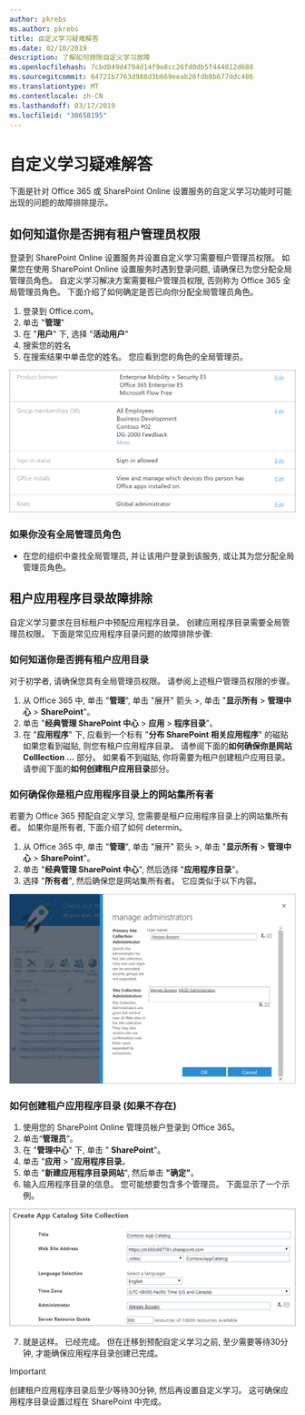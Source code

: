 ```yaml
---
author: pkrebs
ms.author: pkrebs
title: 自定义学习疑难解答
ms.date: 02/10/2019
description: 了解如何排除自定义学习故障
ms.openlocfilehash: 7cbd049d4794d14f9e8cc26fd0db5f444812d688
ms.sourcegitcommit: 64721b7763d988d3b669eeab26fdb8b677ddc486
ms.translationtype: MT
ms.contentlocale: zh-CN
ms.lasthandoff: 03/17/2019
ms.locfileid: "30658195"
---
```

# <a name="troubleshoot-custom-learning"></a>自定义学习疑难解答

下面是针对 Office 365 或 SharePoint Online 设置服务的自定义学习功能时可能出现的问题的故障排除提示。

## <a name="how-to-know-if-you-have-tenant-admin-permissions"></a>如何知道你是否拥有租户管理员权限

登录到 SharePoint Online 设置服务并设置自定义学习需要租户管理员权限。 如果您在使用 SharePoint Online 设置服务时遇到登录问题, 请确保已为您分配全局管理员角色。 自定义学习解决方案需要租户管理员权限, 否则称为 Office 365 全局管理员角色。 下面介绍了如何确定是否已向你分配全局管理员角色。

1.  登录到 Office.com。
2.  单击 "**管理**"
3.  在 "**用户**" 下, 选择 "**活动用户**"
4.  搜索您的姓名
5.  在搜索结果中单击您的姓名。 您应看到您的角色的全局管理员。

![cg-globaladminrole](media/cg-globaladminrole.png)

### <a name="if-you-dont-have-the-global-administrator-role"></a>如果你没有全局管理员角色
- 在您的组织中查找全局管理员, 并让该用户登录到该服务, 或让其为您分配全局管理员角色。

## <a name="tenant-app-catalog-troubleshooting"></a>租户应用程序目录故障排除
自定义学习要求在目标租户中预配应用程序目录。 创建应用程序目录需要全局管理员权限。 下面是常见应用程序目录问题的故障排除步骤:

### <a name="how-to-know-if-you-have-a-tenant-app-catalog"></a>如何知道你是否拥有租户应用目录 
对于初学者, 请确保您具有全局管理员权限。 请参阅上述租户管理员权限的步骤。

1. 从 Office 365 中, 单击 "**管理**", 单击 "展开" 箭头 >, 单击 "**显示所有** > **管理中心** > **SharePoint**"。
2. 单击 "**经典管理 SharePoint 中心** > **应用** > **程序目录**"。
3. 在 "**应用程序**" 下, 应看到一个标有 "**分布 SharePoint 相关应用程序**" 的磁贴 如果您看到磁贴, 则您有租户应用程序目录。 请参阅下面的**如何确保你是网站 Colllection ...** 部分。 如果看不到磁贴, 你将需要为租户创建租户应用目录。 请参阅下面的**如何创建租户应用目录**部分。

### <a name="how-to-ensure-you-are-a-site-collection-owner-on-the-tenant-app-catalog"></a>如何确保你是租户应用程序目录上的网站集所有者 
若要为 Office 365 预配自定义学习, 您需要是租户应用程序目录上的网站集所有者。 如果你是所有者, 下面介绍了如何 determin。

1. 从 Office 365 中, 单击 "**管理**", 单击 "展开" 箭头 >, 单击 "**显示所有** > **管理中心** > **SharePoint**"。
2. 单击 "**经典管理 SharePoint 中心**", 然后选择 "**应用程序目录**"。
3. 选择 "**所有者**", 然后确保您是网站集所有者。 它应类似于以下内容。
 
![cg-sitecollectionowner](media/cg-sitecollectionowner.png)

### <a name="how-to-create-a-tenant-app-catalog-if-one-doesnt-exists"></a>如何创建租户应用程序目录 (如果不存在) 
1. 使用您的 SharePoint Online 管理员帐户登录到 Office 365。
2. 单击“**管理员**”。
3. 在 "**管理中心**" 下, 单击 " **SharePoint**"。 
4. 单击 "**应用** > "**应用程序目录**。
5. 单击 "**新建应用程序目录网站**", 然后单击 **"确定"**。 
6.  输入应用程序目录的信息。 您可能想要包含多个管理员。 下面显示了一个示例。  

![cg-appcatalogfinish](media/cg-appcatalogfinish.png)

7.  就是这样。 已经完成。 但在迁移到预配自定义学习之前, 至少需要等待30分钟, 才能确保应用程序目录创建已完成。 

> [!IMPORTANT]
> 创建租户应用程序目录后至少等待30分钟, 然后再设置自定义学习。 这可确保应用程序目录设置过程在 SharePoint 中完成。 